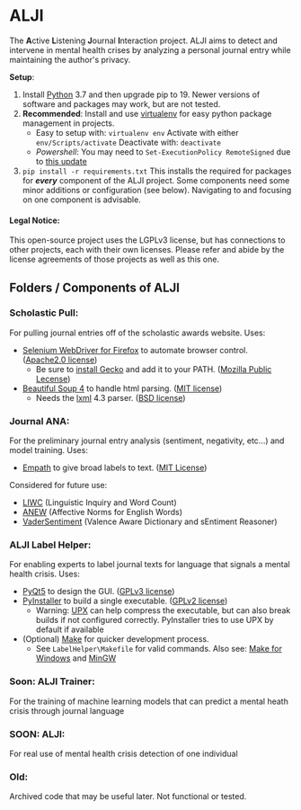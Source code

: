 # ALJI
The **A**ctive **L**istening **J**ournal **I**nteraction project.  ALJI aims to detect and intervene in mental health crises by analyzing a personal journal entry while maintaining the author's privacy.  

**Setup**: 
1. Install [Python](https://www.python.org/) 3.7 and then upgrade pip to 19.  Newer versions of software and packages may work, but are not tested. 
1. **Recommended**: Install and use [virtualenv](https://virtualenv.pypa.io/en/stable/) for easy python package management in projects.  
    - Easy to setup with: `virtualenv env`  Activate with either `env/Scripts/activate`   Deactivate with: `deactivate` 
    - *Powershell*: You may need to `Set-ExecutionPolicy RemoteSigned` due to [this update](https://virtualenv.pypa.io/en/stable/changes/#v16-2-0-2018-12-31)
1. `pip install -r requirements.txt`  This installs the required for packages for ***every*** component of the ALJI project.  Some components need some minor additions or configuration (see below).  Navigating to and focusing on one component is advisable. 


#### Legal Notice:
This open-source project uses the LGPLv3 license, but has connections to other projects, each with their own licenses.  Please refer and abide by the license agreements of those projects as well as this one. 

## Folders / Components of ALJI

### Scholastic Pull:
For pulling journal entries off of the scholastic awards website.  Uses: 
- [Selenium WebDriver for Firefox](https://docs.seleniumhq.org/projects/webdriver/) to automate browser control. ([Apache2.0 license](https://raw.githubusercontent.com/SeleniumHQ/selenium/master/LICENSE))
  - Be sure to [install Gecko](https://github.com/mozilla/geckodriver/releases) and add it to your PATH.  ([Mozilla Public Lecense](https://www.mozilla.org/en-US/MPL/2.0/))
- [Beautiful Soup 4](https://pypi.org/project/beautifulsoup4/) to handle html parsing. ([MIT license](https://bazaar.launchpad.net/~leonardr/beautifulsoup/bs4/view/head:/LICENSE))
  - Needs the [lxml](https://github.com/lxml/lxml) 4.3 parser. ([BSD license](https://raw.githubusercontent.com/lxml/lxml/master/doc/licenses/BSD.txt))

### Journal ANA:
For the preliminary journal entry analysis (sentiment, negativity, etc...) and model training.  Uses:
- [Empath](https://github.com/Ejhfast/empath-client) to give broad labels to text. ([MIT License](https://raw.githubusercontent.com/Ejhfast/empath-client/master/LICENSE.txt))

Considered for future use:
- [LIWC](https://liwc.wpengine.com/) (Linguistic Inquiry and Word Count)
- [ANEW](https://csea.phhp.ufl.edu/Media.html#bottommedia) (Affective Norms for English Words)
- [VaderSentiment](https://github.com/cjhutto/vaderSentiment) (Valence Aware Dictionary and sEntiment Reasoner)

### ALJI Label Helper:
For enabling experts to label journal texts for language that signals a mental health crisis.  Uses: 
- [PyQt5](https://www.riverbankcomputing.com/software/pyqt/) to design the GUI. ([GPLv3 license](https://www.riverbankcomputing.com/static/Docs/PyQt5/introduction.html#license))
- [PyInstaller](http://www.pyinstaller.org/) to build a single executable. ([GPLv2 license](https://raw.githubusercontent.com/pyinstaller/pyinstaller/develop/COPYING.txt))
	- Warning: [UPX](https://upx.github.io/) can help compress the executable, but can also break builds if not configured correctly.  PyInstaller tries to use UPX by default if available
- (Optional) [Make](https://www.gnu.org/software/make/) for quicker development process. 
	- See `LabelHelper\Makefile` for valid commands. Also see: [Make for Windows](http://gnuwin32.sourceforge.net/packages/make.htm) and [MinGW](http://mingw.org/)


### Soon: ALJI Trainer:
For the training of machine learning models that can predict a mental heath crisis through journal language

### SOON: ALJI:
For real use of mental health crisis detection of one individual

### Old:
Archived code that may be useful later.  Not functional or tested.  
